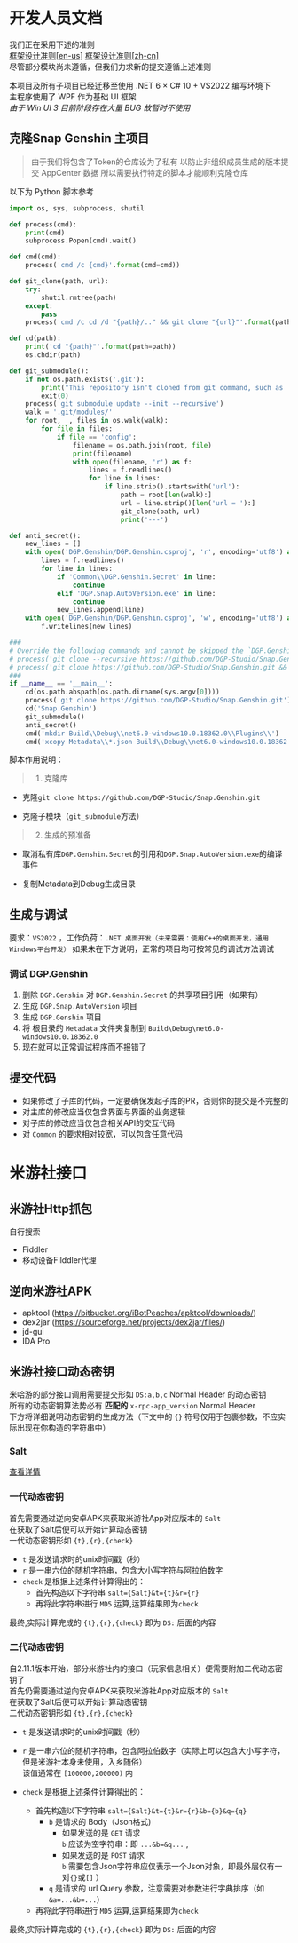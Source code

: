# 开发人员文档

我们正在采用下述的准则  
[框架设计准则[en-us]](https://docs.microsoft.com/en-us/dotnet/standard/design-guidelines/)   [框架设计准则[zh-cn]](https://docs.microsoft.com/zh-cn/dotnet/standard/design-guidelines/)  
尽管部分模块尚未遵循，但我们力求新的提交遵循上述准则

本项目及所有子项目已经迁移至使用 .NET 6 × C# 10 + VS2022 编写环境下  
主程序使用了 WPF 作为基础 UI 框架  
*由于 Win UI 3 目前阶段存在大量  BUG  故暂时不使用*

## 克隆Snap Genshin 主项目

>由于我们将包含了Token的仓库设为了私有
以防止非组织成员生成的版本提交 AppCenter 数据
所以需要执行特定的脚本才能顺利克隆仓库

以下为 Python 脚本参考

```python
import os, sys, subprocess, shutil

def process(cmd):
    print(cmd)
    subprocess.Popen(cmd).wait()

def cmd(cmd):
    process('cmd /c {cmd}'.format(cmd=cmd))

def git_clone(path, url):
    try:
        shutil.rmtree(path)
    except:
        pass
    process('cmd /c cd /d "{path}/.." && git clone "{url}"'.format(path=path, url=url))

def cd(path):
    print('cd "{path}"'.format(path=path))
    os.chdir(path)

def git_submodule():
    if not os.path.exists('.git'):
        print("This repository isn't cloned from git command, such as 'git clone https://github.com/DGP-Studio/Snap.Genshin.git'.")
        exit(0)
    process('git submodule update --init --recursive')
    walk = '.git/modules/'
    for root, _, files in os.walk(walk):
        for file in files:
            if file == 'config':
                filename = os.path.join(root, file)
                print(filename)
                with open(filename, 'r') as f:
                    lines = f.readlines()
                    for line in lines:
                        if line.strip().startswith('url'):
                            path = root[len(walk):]
                            url = line.strip()[len('url = '):]
                            git_clone(path, url)
                            print('---')

def anti_secret():
    new_lines = []
    with open('DGP.Genshin/DGP.Genshin.csproj', 'r', encoding='utf8') as f:
        lines = f.readlines()
        for line in lines:
            if 'Common\\DGP.Genshin.Secret' in line:
                continue
            elif 'DGP.Snap.AutoVersion.exe' in line:
                continue
            new_lines.append(line)
    with open('DGP.Genshin/DGP.Genshin.csproj', 'w', encoding='utf8') as f:
        f.writelines(new_lines)

###
# Override the following commands and cannot be skipped the `DGP.Genshin.Secret`.
# process('git clone --recursive https://github.com/DGP-Studio/Snap.Genshin.git')
# process('git clone https://github.com/DGP-Studio/Snap.Genshin.git && git submodule update --init --recursive')
###
if __name__ == '__main__':
    cd(os.path.abspath(os.path.dirname(sys.argv[0])))
    process('git clone https://github.com/DGP-Studio/Snap.Genshin.git')
    cd('Snap.Genshin')
    git_submodule()
    anti_secret()
    cmd('mkdir Build\\Debug\\net6.0-windows10.0.18362.0\\Plugins\\')
    cmd('xcopy Metadata\\*.json Build\\Debug\\net6.0-windows10.0.18362.0\\Metadata\\ /e /y')
```

脚本作用说明：

> 1. 克隆库

- 克隆`git clone https://github.com/DGP-Studio/Snap.Genshin.git`

- 克隆子模块（`git_submodule`方法）

> 2. 生成的预准备

- 取消私有库`DGP.Genshin.Secret`的引用和`DGP.Snap.AutoVersion.exe`的编译事件

- 复制Metadata到Debug生成目录

## 生成与调试

要求：`VS2022` ，工作负荷：`.NET 桌面开发（未来需要：使用C++的桌面开发，通用Windows平台开发）`
如果未在下方说明，正常的项目均可按常见的调试方法调试

### 调试 DGP.Genshin

1. 删除 `DGP.Genshin` 对 `DGP.Genshin.Secret` 的共享项目引用（如果有）
1. 生成 `DGP.Snap.AutoVersion` 项目
1. 生成 `DGP.Genshin` 项目
1. 将 根目录的 `Metadata` 文件夹复制到 `Build\Debug\net6.0-windows10.0.18362.0`
1. 现在就可以正常调试程序而不报错了

## 提交代码

* 如果修改了子库的代码，一定要确保发起子库的PR，否则你的提交是不完整的
* 对主库的修改应当仅包含界面与界面的业务逻辑
* 对子库的修改应当仅包含相关API的交互代码
* 对 `Common` 的要求相对较宽，可以包含任意代码


# 米游社接口

## 米游社Http抓包

自行搜索 
* Fiddler
* 移动设备Filddler代理

## 逆向米游社APK

* apktool (https://bitbucket.org/iBotPeaches/apktool/downloads/)
* dex2jar (https://sourceforge.net/projects/dex2jar/files/)
* jd-gui
* IDA Pro

## 米游社接口动态密钥

米哈游的部分接口调用需要提交形如 `DS:a,b,c` Normal Header 的动态密钥  
所有的动态密钥算法势必有 **匹配的** `x-rpc-app_version` Normal Header  
下方将详细说明动态密钥的生成方法（下文中的 `{}` 符号仅用于包裹参数，不应实际出现在你构造的字符串中）

### Salt

[查看详情](https://gist.github.com/Lightczx/373c5940b36e24b25362728b52dec4fd)

### 一代动态密钥

首先需要通过逆向安卓APK来获取米游社App对应版本的 `Salt`  
在获取了Salt后便可以开始计算动态密钥  
一代动态密钥形如 `{t},{r},{check}`  
* `t` 是发送请求时的unix时间戳（秒）  
* `r` 是一串六位的随机字符串，包含大小写字符与阿拉伯数字  
* `check` 是根据上述条件计算得出的：  
    * 首先构造以下字符串 `salt={Salt}&t={t}&r={r}` 
    * 再将此字符串进行 `MD5` 运算,运算结果即为`check`

最终,实际计算完成的 `{t},{r},{check}` 即为 `DS:` 后面的内容

### 二代动态密钥

自2.11.1版本开始，部分米游社内的接口（玩家信息相关）便需要附加二代动态密钥了  
首先仍需要通过逆向安卓APK来获取米游社App对应版本的 `Salt`  
在获取了Salt后便可以开始计算动态密钥  
二代动态密钥形如 `{t},{r},{check}`  
* `t` 是发送请求时的unix时间戳（秒）  
* `r` 是一串六位的随机字符串，包含阿拉伯数字（实际上可以包含大小写字符，但是米游社本身未使用，入乡随俗）  
该值通常在 `[100000,200000)` 内
* `check` 是根据上述条件计算得出的：  

    * 首先构造以下字符串 `salt={Salt}&t={t}&r={r}&b={b}&q={q}`
        * `b` 是请求的 Body（Json格式)
            * 如果发送的是 `GET` 请求  
            `b` 应该为空字符串：即 `...&b=&q...` , 
            * 如果发送的是 `POST` 请求  
            `b` 需要包含Json字符串应仅表示一个Json对象，即最外层仅有一对`{}`或`[]` ）
        * `q` 是请求的 url Query 参数，注意需要对参数进行字典排序（如 `&a=...&b=...`）
    * 再将此字符串进行 `MD5` 运算,运算结果即为`check`

最终,实际计算完成的 `{t},{r},{check}` 即为 `DS:` 后面的内容